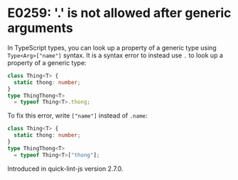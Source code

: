 # E0259: '.' is not allowed after generic arguments

In TypeScript types, you can look up a property of a generic type using
`Type<Arg>["name"]` syntax. It is a syntax error to instead use `.` to look up a
property of a generic type:

```typescript
class Thing<T> {
  static thong: number;
}
type ThingThong<T>
  = typeof Thing<T>.thong;
```

To fix this error, write `["name"]` instead of `.name`:

```typescript
class Thing<T> {
  static thong: number;
}
type ThingThong<T>
  = typeof Thing<T>["thong"];
```

Introduced in quick-lint-js version 2.7.0.
